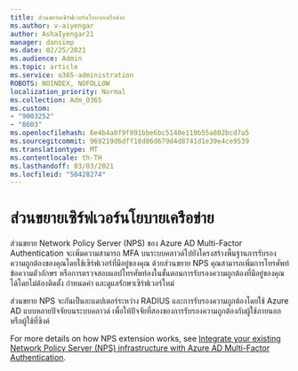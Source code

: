 ```yaml
---
title: ส่วนขยายเซิร์ฟเวอร์นโยบายเครือข่าย
ms.author: v-aiyengar
author: AshaIyengar21
manager: dansimp
ms.date: 02/25/2021
ms.audience: Admin
ms.topic: article
ms.service: o365-administration
ROBOTS: NOINDEX, NOFOLLOW
localization_priority: Normal
ms.collection: Adm_O365
ms.custom:
- "9003252"
- "8603"
ms.openlocfilehash: 6e4b4a0f9f891bbe6bc5140e119b55a802bcd7a5
ms.sourcegitcommit: 969219d6dff18d86d679d4d8741d1e39e4ce9539
ms.translationtype: MT
ms.contentlocale: th-TH
ms.lasthandoff: 03/03/2021
ms.locfileid: "50428274"
---
```

# <a name="network-policy-server-extension"></a>ส่วนขยายเซิร์ฟเวอร์นโยบายเครือข่าย

ส่วนขยาย Network Policy Server (NPS) ของ Azure AD Multi-Factor Authentication จะเพิ่มความสามารถ MFA บนระบบคลาวด์ไปยังโครงสร้างพื้นฐานการรับรองความถูกต้องของคุณโดยใช้เซิร์ฟเวอร์ที่มีอยู่ของคุณ ด้วยส่วนขยาย NPS คุณสามารถเพิ่มการโทรศัพท์ ข้อความตัวอักษร หรือการตรวจสอบแอปโทรศัพท์ลงในขั้นตอนการรับรองความถูกต้องที่มีอยู่ของคุณได้โดยไม่ต้องติดตั้ง กําหนดค่า และดูแลรักษาเซิร์ฟเวอร์ใหม่

ส่วนขยาย NPS จะกันเป็นอะแดปเตอร์ระหว่าง RADIUS และการรับรองความถูกต้องโดยใช้ Azure AD แบบหลายปัจจัยบนระบบคลาวด์ เพื่อให้ปัจจัยที่สองของการรับรองความถูกต้องกับผู้ใช้ภายนอกหรือผู้ใช้ที่ซิงค์

For more details on how NPS extension works, see [Integrate your existing Network Policy Server (NPS) infrastructure with Azure AD Multi-Factor Authentication](https://docs.microsoft.com/azure/active-directory/authentication/howto-mfa-nps-extension).
